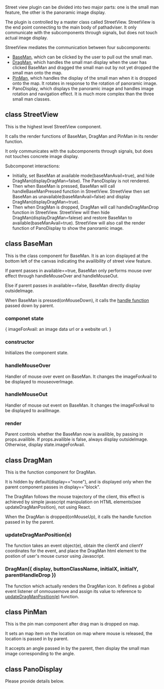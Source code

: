 Street view plugin can be divided into two major parts: one is the small man feature, the other is the panoramic image display. 

The plugin is controlled by a master class called StreetView. StreetView is the end point connecting to the main body of pathadviser. It only communicate with the subcomponents through signals, but does not touch actual image display.

StreetView mediates the communication between four subcomponents:

- [BaseMan](#class-baseman), which can be clicked by the user to pull out the small man.
- [DragMan](#class-dragman), which handles the small man display when the user has clicked BaseMan and dragged the small man out by not yet dropped the small man onto the map.
- [PinMan](#class-pinman), which handles the display of the small man when it is dropped onto the map. It rotates in response to the rotation of panoramic image.
- PanoDisplay, which displays the panoramic image and handles image rotation and navigation effect. It is much more complex than the three small man classes.

## class StreetView
This is the highest level StreetView component. 

It calls the render functions of BaseMan, DragMan and PinMan in its render function.

It only communicates with the subcomponents through signals, but does not 
touches concrete image display.

Subcomponet interactions: 
- Initially, set BaseMan at available mode(baseManAvail=true), and hide DragMan(displayDragMan=false). The PanoDisplay is not rendered.
- Then when BaseMan is pressed, BaseMan will call handleBaseManPressed function in StreetView. StreetView then set BaseMan as unavailable(baseManAvail=false) and display DragMan(displayDragMan=true).
- Then when DragMan is dropped, DragMan will call handleDragManDrop function in StreetView. StreetView will then hide DragMan(displayDragMan=falese) and restore BaseMan to available(baseManAvail=true). StreetView will also call the render function of PanoDisplay to show the panoramic image.

## class BaseMan

This is the class component for BaseMan. It is an icon displayed at the bottom left of the canvas indicating the availibility of street view feature.

If parent passes in available==true, BaseMan only performs mouse over effect through handleMouseOver and handleMouseOut.

Else if parent passes in available==false, BaseMan directly display outsideImage.

When BaseMan is pressed(onMouseDown), it calls the [handle function](#class-streetview) passed down by parent.

### componet state
{
    imageForAvail: an image data url or a website url.
}
### constructor
Initializes the component state. 

### handleMouseOver
Handler of mouse over event on BaseMan. It changes the imageForAvail to be displayed to mouseoverImage.

### handleMouseOut
Handler of mouse out event on BaseMan. It changes the imageForAvail to be displayed to availImage. 

### render
Parent controls whether the BaseMan now is availible, by passing in props.availible. If props.availible is false, always display outsideImage. Otherwise, display state.imageForAvail.

## class DragMan

This is the function component for DragMan. 

It is hidden by default(display=="none"), and is displayed only when the parent component passes in display=="block". 

The DragMan follows the mouse trajectory of the client, this effect is achieved by simple javascript manipulation on HTML elements(see updateDragManPosition), not using React.

When the DragMan is dropped(onMouseUp), it calls the handle function passed in by the parent.

### updateDragManPosition(e)
The function takes an event object(e), obtain the clientX and clientY coordinates for the event, and place the DragMan html element to the postion of user's mouse cursor using Javascript.

### DragMan({ display, buttonClassName, initialX, initialY, parentHandleDrop })
The function which actually renders the DragMan icon. It defines a global event listener of onmousemove and assign its value to reference to [updateDragManPosition(e)](#updateDragManPosition(e)) function.

## class PinMan
This is the pin man component after drag man is dropped on map.

It sets an map item on the location on map where mouse is released, the location is passed in by parent.

It accepts an angle passed in by the parent, then display the small man image corresponding to the angle.

## class PanoDisplay
Please provide details below.